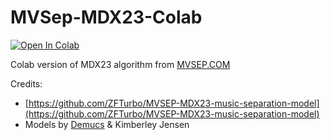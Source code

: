 # MVSep-MDX23-Colab
[![Open In Colab](https://colab.research.google.com/assets/colab-badge.svg)](https://colab.research.google.com/github/jarredou/MVSep-MDX23-Colab/blob/main/MVSep-MDX23-Colab.ipynb)

Colab version of MDX23 algorithm from [MVSEP.COM](https://www.mvsep.com)

Credits:
* [https://github.com/ZFTurbo/MVSEP-MDX23-music-separation-model](https://github.com/ZFTurbo/MVSEP-MDX23-music-separation-model)
* Models by [Demucs](https://github.com/facebookresearch/demucs) & Kimberley Jensen
